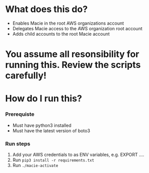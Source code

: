 # What does this do?
- Enables Macie in the root AWS organizations account
- Delegates Macie access to the AWS organization root account
- Adds child accounts to the root Macie account

# You assume all resonsibility for running this. Review the scripts carefully!

# How do I run this?
### Prerequiste
- Must have python3 installed
- Must have the latest version of boto3

### Run steps
1. Add your AWS credentials to as ENV variables, e.g. EXPORT ....
2. Run `pip3 install -r requirements.txt`
3. Run `./macie-activate`